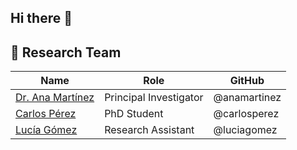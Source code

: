 ## Hi there 👋

## 👥 Research Team

| Name | Role | GitHub |
|------|------|--------|
| [Dr. Ana Martínez](https://github.com/anamartinez) | Principal Investigator | @anamartinez |
| [Carlos Pérez](https://github.com/carlosperez) | PhD Student | @carlosperez |
| [Lucía Gómez](https://github.com/luciagomez) | Research Assistant | @luciagomez |
